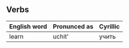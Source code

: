 ## Verbs

| English word  | Pronunced as  | Cyrillic      |
|---------------|---------------|---------------|
| learn         | uchit'        | учить         |
